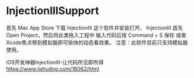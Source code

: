 # InjectionIIISupport

首先 Mac App Store 下载 InjectionIII 这个软件并安装打开。
InjectionIII 首先Open Project，然后将此类拖入工程中
输入代码后按 Command + S 保存 或者 Xcode焦点移到模拟器即可愉快的动态看效果。
注意：此软件目前只支持模拟器使用。

iOS开发神器InjectionIII-让代码所见即所得
https://www.jishudog.com/16062/html
